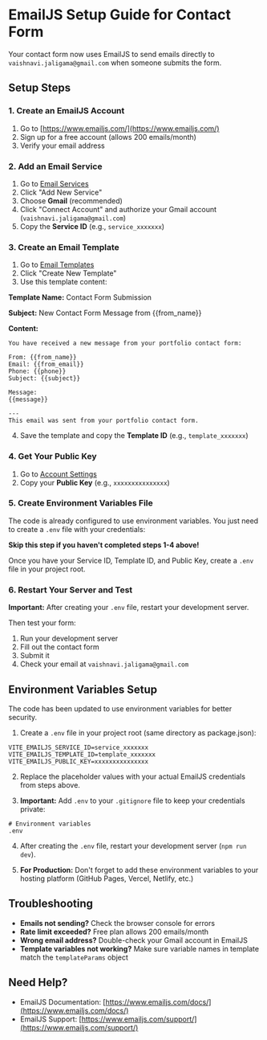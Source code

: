 # EmailJS Setup Guide for Contact Form

Your contact form now uses EmailJS to send emails directly to `vaishnavi.jaligama@gmail.com` when someone submits the form.

## Setup Steps

### 1. Create an EmailJS Account
1. Go to [https://www.emailjs.com/](https://www.emailjs.com/)
2. Sign up for a free account (allows 200 emails/month)
3. Verify your email address

### 2. Add an Email Service
1. Go to [Email Services](https://dashboard.emailjs.com/admin/integration)
2. Click "Add New Service"
3. Choose **Gmail** (recommended)
4. Click "Connect Account" and authorize your Gmail account (`vaishnavi.jaligama@gmail.com`)
5. Copy the **Service ID** (e.g., `service_xxxxxxx`)

### 3. Create an Email Template
1. Go to [Email Templates](https://dashboard.emailjs.com/admin/templates)
2. Click "Create New Template"
3. Use this template content:

**Template Name:** Contact Form Submission

**Subject:** New Contact Form Message from {{from_name}}

**Content:**
```
You have received a new message from your portfolio contact form:

From: {{from_name}}
Email: {{from_email}}
Phone: {{phone}}
Subject: {{subject}}

Message:
{{message}}

---
This email was sent from your portfolio contact form.
```

4. Save the template and copy the **Template ID** (e.g., `template_xxxxxxx`)

### 4. Get Your Public Key
1. Go to [Account Settings](https://dashboard.emailjs.com/admin/account)
2. Copy your **Public Key** (e.g., `xxxxxxxxxxxxxxx`)

### 5. Create Environment Variables File

The code is already configured to use environment variables. You just need to create a `.env` file with your credentials:

**Skip this step if you haven't completed steps 1-4 above!**

Once you have your Service ID, Template ID, and Public Key, create a `.env` file in your project root.

### 6. Restart Your Server and Test

**Important:** After creating your `.env` file, restart your development server.

Then test your form:
1. Run your development server
2. Fill out the contact form
3. Submit it
4. Check your email at `vaishnavi.jaligama@gmail.com`

## Environment Variables Setup

The code has been updated to use environment variables for better security.

1. Create a `.env` file in your project root (same directory as package.json):
```env
VITE_EMAILJS_SERVICE_ID=service_xxxxxxx
VITE_EMAILJS_TEMPLATE_ID=template_xxxxxxx
VITE_EMAILJS_PUBLIC_KEY=xxxxxxxxxxxxxxx
```

2. Replace the placeholder values with your actual EmailJS credentials from steps above.

3. **Important:** Add `.env` to your `.gitignore` file to keep your credentials private:
```
# Environment variables
.env
```

4. After creating the `.env` file, restart your development server (`npm run dev`).

5. **For Production:** Don't forget to add these environment variables to your hosting platform (GitHub Pages, Vercel, Netlify, etc.)

## Troubleshooting

- **Emails not sending?** Check the browser console for errors
- **Rate limit exceeded?** Free plan allows 200 emails/month
- **Wrong email address?** Double-check your Gmail account in EmailJS
- **Template variables not working?** Make sure variable names in template match the `templateParams` object

## Need Help?

- EmailJS Documentation: [https://www.emailjs.com/docs/](https://www.emailjs.com/docs/)
- EmailJS Support: [https://www.emailjs.com/support/](https://www.emailjs.com/support/)

